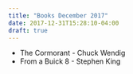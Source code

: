 ```yaml
---
title: "Books December 2017"
date: 2017-12-31T15:28:10-04:00
draft: true
---
```


* The Cormorant - Chuck Wendig
* From a Buick 8 - Stephen King